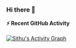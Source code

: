 ### Hi there 👋

<!--
**SiThu34297/SiThu34297** is a ✨ _special_ ✨ repository because its `README.md` (this file) appears on your GitHub profile.

Here are some ideas to get you started:

- 🔭 I’m currently working on ...
- 🌱 I’m currently learning ...
- 👯 I’m looking to collaborate on ...
- 🤔 I’m looking for help with ...
- 💬 Ask me about ...
- 📫 How to reach me: ...
- 😄 Pronouns: ...
- ⚡ Fun fact: ...
-->
<summary><b>⚡ Recent GitHub Activity</b></summary>
  <br/>
   <a href="https://github.com/SiThu34297"><img alt="Sithu's Activity Graph" src="https://activity-graph.herokuapp.com/graph?username=SiThu34297&theme=react-dark" /></a>
  <br/>
